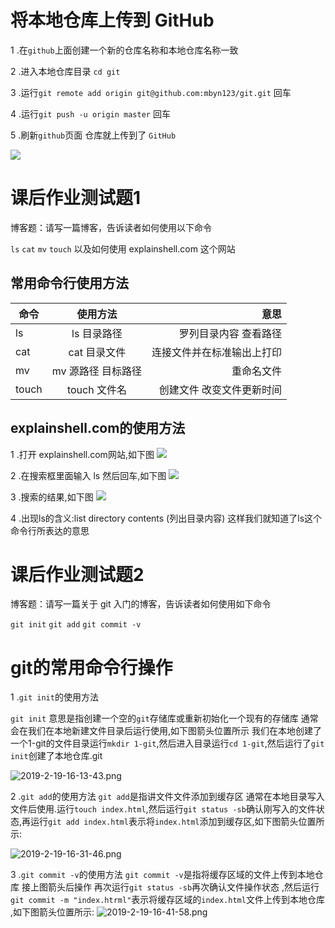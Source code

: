 # 将本地仓库上传到 GitHub

1 .在`github`上面创建一个新的仓库名称和本地仓库名称一致

2 .进入本地仓库目录 `cd git`

3 .运行`git remote add origin git@github.com:mbyn123/git.git` 回车

4 .运行`git push -u origin master` 回车

5 .刷新`github`页面 仓库就上传到了 `GitHub`


![](https://graph.baidu.com/resource/10136b72fb254cf2acdfb01550578965.jpg)




# 课后作业测试题1

博客题：请写一篇博客，告诉读者如何使用以下命令

`ls`
`cat`
`mv`
`touch`
以及如何使用 explainshell.com 这个网站

## 常用命令行使用方法

命令|使用方法|意思
--|:--:|--:
ls|ls 目录路径 |罗列目录内容 查看路径
cat|cat 目录文件|连接文件并在标准输出上打印
mv|mv 源路径 目标路径|重命名文件
touch|touch 文件名|创建文件 改变文件更新时间

##  explainshell.com的使用方法
1 .打开 explainshell.com网站,如下图
![](https://graph.baidu.com/resource/10151a6ab9c45093833f001550581148.jpg)

2 .在搜索框里面输入 ls 然后回车,如下图
![](https://upload-images.jianshu.io/upload_images/11616333-4c32511ca1fdcc15.png?imageMogr2/auto-orient/)

3 .搜索的结果,如下图
![](https://upload-images.jianshu.io/upload_images/11616333-ad8cf66a5701dd66.png?imageMogr2/auto-orient/)

4 .出现ls的含义:list directory contents (列出目录内容)
这样我们就知道了ls这个命令行所表达的意思








# 课后作业测试题2

博客题：请写一篇关于 git 入门的博客，告诉读者如何使用如下命令

`git init`
`git add`
`git commit -v`

# git的常用命令行操作
 
 1 .`git init`的使用方法

 `git init` 意思是指创建一个空的`git`存储库或重新初始化一个现有的存储库
 通常会在我们在本地新建文件目录后运行使用,如下图箭头位置所示
 我们在本地创建了一个1-git的文件目录运行`mkdir 1-git`,然后进入目录运行`cd 1-git`,然后运行了`git init`创建了本地仓库.git

![2019-2-19-16-13-43.png](//video.jirengu.com/xdml/image/46b001d4-4e93-47a5-a395-34d5507dfb80/2019-2-19-17-24-44.png)

2 .`git add`的使用方法
`git add`是指讲文件文件添加到缓存区
通常在本地目录写入文件后使用.运行`touch index.html`,然后运行`git status -sb`确认刚写入的文件状态,再运行`git add index.html`表示将`index.html`添加到缓存区,如下图箭头位置所示:

![2019-2-19-16-31-46.png](//video.jirengu.com/xdml/image/46b001d4-4e93-47a5-a395-34d5507dfb80/2019-2-19-17-26-21.png)
 
 3 .`git commit -v`的使用方法
 `git commit -v`是指将缓存区域的文件上传到本地仓库
 接上图箭头后操作 再次运行`git status -sb`再次确认文件操作状态 ,然后运行`git commit -m "index.htrml"`表示将缓存区域的`index.html`文件上传到本地仓库 ,如下图箭头位置所示:
![2019-2-19-16-41-58.png](//video.jirengu.com/xdml/image/46b001d4-4e93-47a5-a395-34d5507dfb80/2019-2-19-17-28-4.png)
